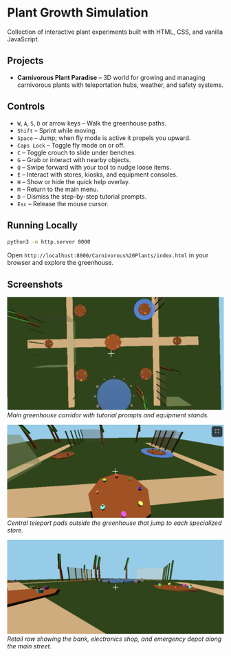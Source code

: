 # Plant Growth Simulation

Collection of interactive plant experiments built with HTML, CSS, and vanilla JavaScript.

## Projects

- **Carnivorous Plant Paradise** – 3D world for growing and managing carnivorous plants with teleportation hubs, weather, and safety systems.

## Controls

- `W`, `A`, `S`, `D` or arrow keys – Walk the greenhouse paths.
- `Shift` – Sprint while moving.
- `Space` – Jump; when fly mode is active it propels you upward.
- `Caps Lock` – Toggle fly mode on or off.
- `C` – Toggle crouch to slide under benches.
- `G` – Grab or interact with nearby objects.
- `Q` – Swipe forward with your tool to nudge loose items.
- `E` – Interact with stores, kiosks, and equipment consoles.
- `H` – Show or hide the quick help overlay.
- `M` – Return to the main menu.
- `D` – Dismiss the step-by-step tutorial prompts.
- `Esc` – Release the mouse cursor.

## Running Locally

```bash
python3 -m http.server 8000
```

Open `http://localhost:8000/Carnivorous%20Plants/index.html` in your browser and explore the greenhouse.

## Screenshots

![Greenhouse overview](Carnivorous%20Plants/screenshots/greenhouse-overview.png)
_Main greenhouse corridor with tutorial prompts and equipment stands._

![Teleport hub](Carnivorous%20Plants/screenshots/teleport-hub.png)
_Central teleport pads outside the greenhouse that jump to each specialized store._

![Storefront row](Carnivorous%20Plants/screenshots/storefront-row.png)
_Retail row showing the bank, electronics shop, and emergency depot along the main street._

